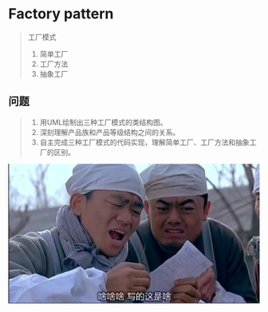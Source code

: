 # Factory pattern
> 工厂模式
> 1. 简单工厂
> 2. 工厂方法
> 3. 抽象工厂
## 问题
> 1. 用UML绘制出三种工厂模式的类结构图。<br>
> 2. 深刻理解产品族和产品等级结构之间的关系。<br>
> 3. 自主完成三种工厂模式的代码实现，理解简单工厂、工厂方法和抽象工厂的区别。<br>

![](src/main/resources/static/images/what.jpg)